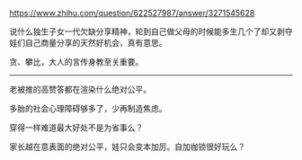 https://www.zhihu.com/question/622527987/answer/3271545628

说什么独生子女一代欠缺分享精神，轮到自己做父母的时候能多生几个了却又剥夺娃们自己商量分享的天然好机会，真有意思。

贪、攀比，大人的言传身教至关重要。

----

老被推的高赞答都在渲染什么绝对公平。

多胎的社会心理障碍够多了，少再制造焦虑。

穿得一样难道最大好处不是为省事么？

家长越在意表面的绝对公平，娃只会变本加厉。自加枷锁很好玩么？